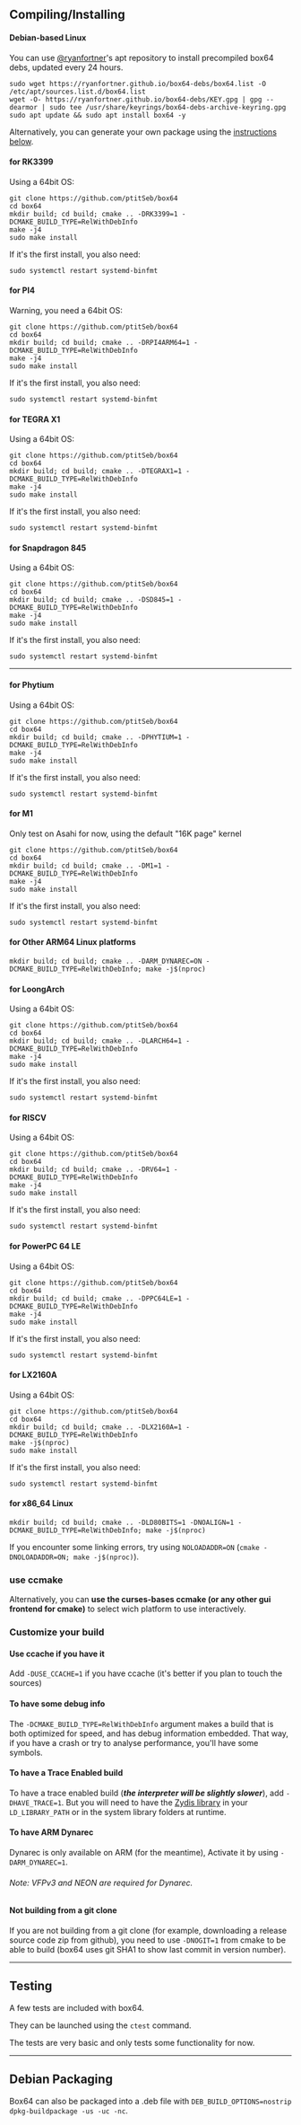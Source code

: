 Compiling/Installing
----

#### Debian-based Linux 
You can use [@ryanfortner](https://github.com/ryanfortner)'s apt repository to install precompiled box64 debs, updated every 24 hours. 

```
sudo wget https://ryanfortner.github.io/box64-debs/box64.list -O /etc/apt/sources.list.d/box64.list
wget -O- https://ryanfortner.github.io/box64-debs/KEY.gpg | gpg --dearmor | sudo tee /usr/share/keyrings/box64-debs-archive-keyring.gpg 
sudo apt update && sudo apt install box64 -y
```

Alternatively, you can generate your own package using the [instructions below](https://github.com/ryanfortner/box64/blob/patch-1/docs/COMPILE.md#debian-packaging). 

#### for RK3399

Using a 64bit OS:
```
git clone https://github.com/ptitSeb/box64
cd box64
mkdir build; cd build; cmake .. -DRK3399=1 -DCMAKE_BUILD_TYPE=RelWithDebInfo
make -j4
sudo make install
```
If it's the first install, you also need:
```
sudo systemctl restart systemd-binfmt
```

#### for PI4

Warning, you need a 64bit OS:

```
git clone https://github.com/ptitSeb/box64
cd box64
mkdir build; cd build; cmake .. -DRPI4ARM64=1 -DCMAKE_BUILD_TYPE=RelWithDebInfo
make -j4
sudo make install
```
If it's the first install, you also need:
```
sudo systemctl restart systemd-binfmt
```

#### for TEGRA X1

Using a 64bit OS:

```
git clone https://github.com/ptitSeb/box64
cd box64
mkdir build; cd build; cmake .. -DTEGRAX1=1 -DCMAKE_BUILD_TYPE=RelWithDebInfo
make -j4
sudo make install
```
If it's the first install, you also need:
```
sudo systemctl restart systemd-binfmt
```

#### for Snapdragon 845

Using a 64bit OS:

```
git clone https://github.com/ptitSeb/box64
cd box64
mkdir build; cd build; cmake .. -DSD845=1 -DCMAKE_BUILD_TYPE=RelWithDebInfo
make -j4
sudo make install
```
If it's the first install, you also need:
```
sudo systemctl restart systemd-binfmt
```


----
#### for Phytium

Using a 64bit OS:
```
git clone https://github.com/ptitSeb/box64
cd box64
mkdir build; cd build; cmake .. -DPHYTIUM=1 -DCMAKE_BUILD_TYPE=RelWithDebInfo
make -j4
sudo make install
```
If it's the first install, you also need:
```
sudo systemctl restart systemd-binfmt
```

#### for M1

Only test on Asahi for now, using the default "16K page" kernel

```
git clone https://github.com/ptitSeb/box64
cd box64
mkdir build; cd build; cmake .. -DM1=1 -DCMAKE_BUILD_TYPE=RelWithDebInfo
make -j4
sudo make install
```
If it's the first install, you also need:
```
sudo systemctl restart systemd-binfmt
```


#### for Other ARM64 Linux platforms

 `mkdir build; cd build; cmake .. -DARM_DYNAREC=ON -DCMAKE_BUILD_TYPE=RelWithDebInfo; make -j$(nproc)`

#### for LoongArch

Using a 64bit OS:

```
git clone https://github.com/ptitSeb/box64
cd box64
mkdir build; cd build; cmake .. -DLARCH64=1 -DCMAKE_BUILD_TYPE=RelWithDebInfo
make -j4
sudo make install
```
If it's the first install, you also need:
```
sudo systemctl restart systemd-binfmt
```

#### for RISCV

Using a 64bit OS:

```
git clone https://github.com/ptitSeb/box64
cd box64
mkdir build; cd build; cmake .. -DRV64=1 -DCMAKE_BUILD_TYPE=RelWithDebInfo
make -j4
sudo make install
```
If it's the first install, you also need:
```
sudo systemctl restart systemd-binfmt
```

#### for PowerPC 64 LE

Using a 64bit OS:

```
git clone https://github.com/ptitSeb/box64
cd box64
mkdir build; cd build; cmake .. -DPPC64LE=1 -DCMAKE_BUILD_TYPE=RelWithDebInfo
make -j4
sudo make install
```
If it's the first install, you also need:
```
sudo systemctl restart systemd-binfmt
```

#### for LX2160A

Using a 64bit OS:

```
git clone https://github.com/ptitSeb/box64
cd box64
mkdir build; cd build; cmake .. -DLX2160A=1 -DCMAKE_BUILD_TYPE=RelWithDebInfo
make -j$(nproc)
sudo make install
```
If it's the first install, you also need:
```
sudo systemctl restart systemd-binfmt
```

#### for x86_64 Linux

 `mkdir build; cd build; cmake .. -DLD80BITS=1 -DNOALIGN=1 -DCMAKE_BUILD_TYPE=RelWithDebInfo; make -j$(nproc)`

If you encounter some linking errors, try using `NOLOADADDR=ON` (`cmake -DNOLOADADDR=ON; make -j$(nproc)`).

### use ccmake

Alternatively, you can **use the curses-bases ccmake (or any other gui frontend for cmake)** to select wich platform to use interactively.

### Customize your build

#### Use ccache if you have it

Add `-DUSE_CCACHE=1` if you have ccache (it's better if you plan to touch the sources)

#### To have some debug info

The `-DCMAKE_BUILD_TYPE=RelWithDebInfo` argument makes a build that is both optimized for speed, and has debug information embedded. That way, if you have a crash or try to analyse performance, you'll have some symbols.

#### To have a Trace Enabled build 

To have a trace enabled build (***the interpreter will be slightly slower***), add `-DHAVE_TRACE=1`. But you will need to have the [Zydis library](https://github.com/zyantific/zydis) in your `LD_LIBRARY_PATH` or in the system library folders at runtime.

#### To have ARM Dynarec

Dynarec is only available on ARM (for the meantime), Activate it by using `-DARM_DYNAREC=1`.
###### *Note: VFPv3 and NEON are required for Dynarec.*

#### Not building from a git clone

If you are not building from a git clone (for example, downloading a release source code zip from github), you need to use `-DNOGIT=1` from cmake to be able to build (box64 uses git SHA1 to show last commit in version number).

----

Testing
----
A few tests are included with box64.

They can be launched using the `ctest` command.

The tests are very basic and only tests some functionality for now.

----

Debian Packaging
----
Box64 can also be packaged into a .deb file with `DEB_BUILD_OPTIONS=nostrip dpkg-buildpackage -us -uc -nc`.
